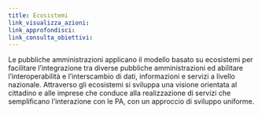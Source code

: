 ```yaml
---
title: Ecosistemi
link_visualizza_azioni:
link_approfondisci:
link_consulta_obiettivi:
---
```


Le pubbliche amministrazioni applicano il modello basato su ecosistemi per
facilitare l’integrazione tra diverse pubbliche amministrazioni ed abilitare
l’interoperabilità e l’interscambio di dati, informazioni e servizi a livello
nazionale. Attraverso gli ecosistemi si sviluppa una visione orientata al
cittadino e alle imprese che conduce alla realizzazione di servizi che
semplificano l’interazione con le PA, con un approccio di sviluppo uniforme.
